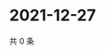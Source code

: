 # 2021-12-27

共 0 条

<!-- BEGIN WEIBO -->
<!-- 最后更新时间 Mon Dec 27 2021 02:13:36 GMT+0800 (China Standard Time) -->

<!-- END WEIBO -->
